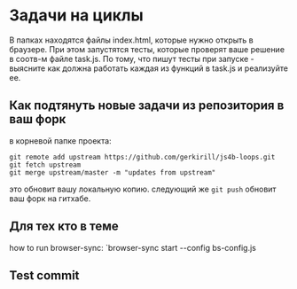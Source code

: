 # Задачи на циклы

В папках находятся файлы index.html, которые нужно открыть в браузере. При этом запустятся тесты, которые проверят ваше решение в соотв-м файле task.js. По тому, что пишут тесты при запуске - выясните как должна работать каждая из функций в task.js и реализуйте ее.

## Как подтянуть новые задачи из репозитория в ваш форк

в корневой папке проекта:

```
git remote add upstream https://github.com/gerkirill/js4b-loops.git
git fetch upstream
git merge upstream/master -m "updates from upstream"
```
это обновит вашу локальную копию. следующий же `git push` обновит ваш форк на гитхабе.

## Для тех кто в теме
how to run browser-sync: `browser-sync start --config bs-config.js

## Test commit 